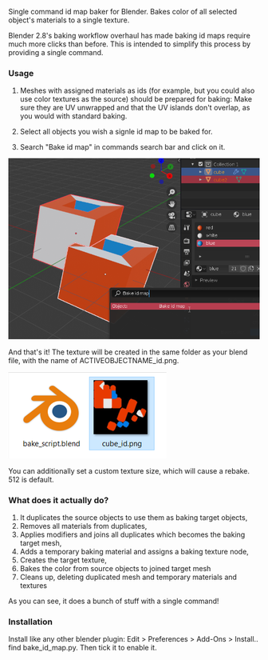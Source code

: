Single command id map baker for Blender. Bakes color of all selected object's materials to a single texture.

Blender 2.8's baking workflow overhaul has made baking id maps require much more clicks than before. This is intended to simplify this process by providing a single command.

### Usage

1. Meshes with assigned materials as ids (for example, but you could also use color textures as the source) should be prepared for baking: Make sure they are UV unwrapped and that the UV islands don't overlap, as you would with standard baking.

2. Select all objects you wish a signle id map to be baked for.

3. Search "Bake id map" in commands search bar and click on it.

![example](docs/example_blender2.png)

And that's it! The texture will be created in the same folder as your blend file, with the name of ACTIVEOBJECTNAME_id.png.

![example](docs/example_folder.png)

You can additionally set a custom texture size, which will cause a rebake. 512 is default.

### What does it actually do?

1. It duplicates the source objects to use them as baking target objects,
2. Removes all materials from duplicates,
3. Applies modifiers and joins all duplicates which becomes the baking target mesh,
4. Adds a temporary baking material and assigns a baking texture node,
5. Creates the target texture,
6. Bakes the color from source objects to joined target mesh
7. Cleans up, deleting duplicated mesh and temporary materials and textures

As you can see, it does a bunch of stuff with a single command!

### Installation

Install like any other blender plugin: Edit > Preferences > Add-Ons > Install.. find bake_id_map.py. Then tick it to enable it.